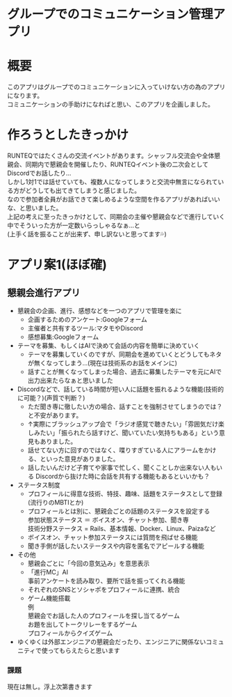 # グループでのコミュニケーション管理アプリ
# 概要
このアプリはグループでのコミュニケーションに入っていけない方の為のアプリになります。<br>
コミュニケーションの手助けになればと思い、このアプリを企画しました。<br>

# 作ろうとしたきっかけ
RUNTEQではたくさんの交流イベントがあります。シャッフル交流会や全体懇親会、同期内で懇親会を開催したり、RUNTEQイベント後の二次会としてDiscordでお話したり...<br>
しかし1対1では話せていても、複数人になってしまうと交流中無言になられている方がどうしても出てきてしまうと感じました。<br>
なので参加者全員がお話できて楽しめるような空間を作るアプリがあればいいな、と思いました。<br>
上記の考えに至ったきっかけとして、同期会の主催や懇親会などで進行していく中でそういった方が一定数いらっしゃるなぁ...と<br>
(上手く話を振ることが出来ず、申し訳ないと思ってます💦)

# アプリ案1(ほぼ確)
## 懇親会進行アプリ
- 懇親会の企画、進行、感想などを一つのアプリで管理を楽に
   - 企画するためのアンケート:Googleフォーム
   - 主催者と共有するツール:マタモやDiscord
   - 感想募集:Googleフォーム<br>
- テーマを募集、もしくはAIで決めて会話の内容を簡単に決めていく
   - テーマを募集していくのですが、同期会を進めていくとどうしてもネタが無くなってしまう...(現在は技術系のお話をメインに)
   - 話すことが無くなってしまった場合、過去に募集したテーマを元にAIで出力出来たらなぁと思いました
- Discordなどで、話している時間が短い人に話題を振れるような機能(技術的に可能？)(声質で判断？)
   - ただ聞き専に徹したい方の場合、話すことを強制させてしまうのでは？と不安があります。
   - ↑実際にブラッシュアップ会で「ラジオ感覚で聴きたい」「雰囲気だけ楽しみたい」「振られたら話すけど、聞いていたい気持ちもある」という意見もありました。
   - 話せてない方に回すのではなく、喋りすぎている人にアラームをかける、といった意見がありました。
   - 話したいんだけど子育てや家事で忙しく、聞くことしか出来ない人もいる
     Discordから抜けた時に会話を共有する機能もあるといいかも？
- ステータス制度
   - プロフィールに得意な技術、特技、趣味、話題をステータスとして登録(流行りのMBTIとか)
   - プロフィールとは別に、懇親会ごとの話題のステータスを設定する<br>
     参加状態ステータス ＝ ボイスオン、チャット参加、聞き専<br>
     技術分野ステータス = Rails、基本情報、Docker、Linux、Paizaなど
   - ボイスオン、チャット参加ステータスには質問を飛ばせる機能
   - 聞き手側が話したいステータスや内容を匿名でアピールする機能
- その他
   - 懇親会ごとに「今回の意気込み」を意思表示
   - 「進行MC」AI<br>
事前アンケートを読み取り、要所で話を振ってくれる機能
   - それぞれのSNSとソシャポをプロフィールに連携、統合
   - ゲーム機能搭載<br>
     例<br>
     懇親会でお話した人のプロフィールを探し当てるゲーム<br>
     お題を出してトークリレーをするゲーム<br>
     プロフィールからクイズゲーム
- ゆくゆくは外部エンジニアの懇親会だったり、エンジニアに関係ないコミュニティで使ってもらえたらと思います
### 課題
現在は無し。浮上次第書きます
